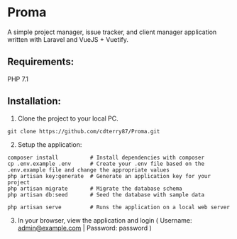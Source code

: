 # Proma
A simple project manager, issue tracker, and client manager application written with Laravel and VueJS + Vuetify.


## Requirements:
PHP 7.1

## Installation:
1. Clone the project to your local PC.
```
git clone https://github.com/cdterry87/Proma.git
```

2. Setup the application:
```
composer install          # Install dependencies with composer
cp .env.example .env      # Create your .env file based on the .env.example file and change the appropriate values
php artisan key:generate  # Generate an application key for your project
php artisan migrate       # Migrate the database schema
php artisan db:seed       # Seed the database with sample data

php artisan serve         # Runs the application on a local web server
```

3. In your browser, view the application and login ( Username: admin@example.com | Password: password )
